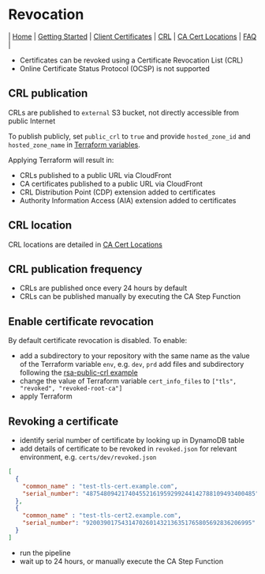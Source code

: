 # Revocation
| [Home](index.md) | [Getting Started](getting-started.md) | [Client Certificates](client-certificates.md) | [CRL](revocation.md) | [CA Cert Locations](locations.md) | [FAQ](faq.md) |  

* Certificates can be revoked using a Certificate Revocation List (CRL)
* Online Certificate Status Protocol (OCSP) is not supported

## CRL publication
CRLs are published to `external` S3 bucket, not directly accessible from public Internet

To publish publicly, set `public_crl` to `true` and provide `hosted_zone_id` and `hosted_zone_name` in [Terraform variables](../variables.tf).

Applying Terraform will result in:
* CRLs published to a public URL via CloudFront
* CA certificates published to a public URL via CloudFront
* CRL Distribution Point (CDP) extension added to certificates
* Authority Information Access (AIA) extension added to certificates

## CRL location
CRL locations are detailed in [CA Cert Locations](locations.md)

## CRL publication frequency
* CRLs are published once every 24 hours by default
* CRLs can be published manually by executing the CA Step Function

## Enable certificate revocation
By default certificate revocation is disabled. To enable:
* add a subdirectory to your repository with the same name as the value of the Terraform variable `env`, e.g. `dev`, `prd`
add files and subdirectory following the [rsa-public-crl example](../examples/rsa-public-crl/README.md)
* change the value of Terraform variable `cert_info_files` to  `["tls", "revoked", "revoked-root-ca"]`
* apply Terraform

## Revoking a certificate

* identify serial number of certificate by looking up in DynamoDB table
* add details of certificate to be revoked in `revoked.json` for relevant environment, e.g. `certs/dev/revoked.json`
```json
[
  {
    "common_name" : "test-tls-cert.example.com",
    "serial_number": "487548094217404552161959299244142788109493400485"
  },
  {
    "common_name" : "test-tls-cert2.example.com",
    "serial_number": "92003901754314702601432136351765805692836206995"
  }
]
```
* run the pipeline
* wait up to 24 hours, or manually execute the CA Step Function
